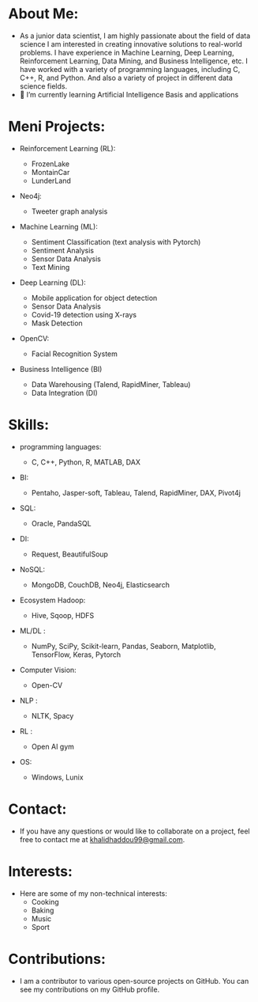 # About Me:
  - As a junior data scientist, I am highly passionate about the field of data science I am  interested in creating innovative solutions to real-world problems. I have experience in Machine Learning, Deep Learning, Reinforcement Learning, Data Mining, and Business Intelligence, etc. I have worked with a variety of programming languages, including C, C++, R, and Python. And also a variety of project in different data science fields.
  - 🌱 I’m currently learning Artificial Intelligence Basis and applications

# Meni Projects:

- Reinforcement Learning (RL):
  - FrozenLake  
  - MontainCar 
  - LunderLand 
     
- Neo4j:
  - Tweeter graph analysis

- Machine Learning (ML):
  - Sentiment Classification (text analysis with Pytorch)
  - Sentiment Analysis
  - Sensor Data Analysis 
  - Text Mining

- Deep Learning (DL):
  - Mobile application for object detection
  - Sensor Data Analysis
  - Covid-19 detection using X-rays
  - Mask Detection

- OpenCV:
  - Facial Recognition System

- Business Intelligence (BI)
  - Data Warehousing (Talend, RapidMiner, Tableau)
  - Data Integration (DI)


# Skills:
- programming languages:
  - C, C++, Python, R, MATLAB, DAX 
    
- BI:
  - Pentaho, Jasper-soft, Tableau, Talend, RapidMiner, DAX, Pivot4j
    
- SQL:
  - Oracle, PandaSQL
    
- DI:
  - Request, BeautifulSoup 
  
- NoSQL:
  - MongoDB, CouchDB, Neo4j, Elasticsearch
 
- Ecosystem Hadoop:
  - Hive, Sqoop, HDFS
  
- ML/DL : 
  - NumPy, SciPy, Scikit-learn, Pandas, Seaborn, Matplotlib, TensorFlow, Keras, Pytorch
  
- Computer Vision: 
  - Open-CV
  
- NLP :
  - NLTK, Spacy
  
- RL : 
  - Open AI gym
  
- OS:
  - Windows, Lunix

# Contact:
  - If you have any questions or would like to collaborate on a project, feel free to contact me at   khalidhaddou99@gmail.com.

# Interests:
  - Here are some of my non-technical interests:
    - Cooking  
    - Baking
    - Music
    - Sport
    
# Contributions:
  - I am a contributor to various open-source projects on GitHub. You can see my contributions on my GitHub profile.

<!---
KHHD99/KHHD99 is a ✨ special ✨ repository because its `README.md` (this file) appears on your GitHub profile.
You can click the Preview link to take a look at your changes.
--->
